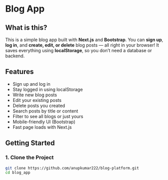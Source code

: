 # Blog App

## What is this?

This is a simple blog app built with **Next.js** and **Bootstrap**.
You can **sign up**, **log in**, and **create, edit, or delete** blog posts — all right in your browser!
It saves everything using **localStorage**, so you don’t need a database or backend.

## Features

* Sign up and log in
* Stay logged in using localStorage
* Write new blog posts
* Edit your existing posts
* Delete posts you created
* Search posts by title or content
* Filter to see all blogs or just yours
* Mobile-friendly UI (Bootstrap)
* Fast page loads with Next.js

## Getting Started

### 1. Clone the Project

```bash
git clone https://github.com/anupkumar222/blog-platform.git
cd blog_app
```